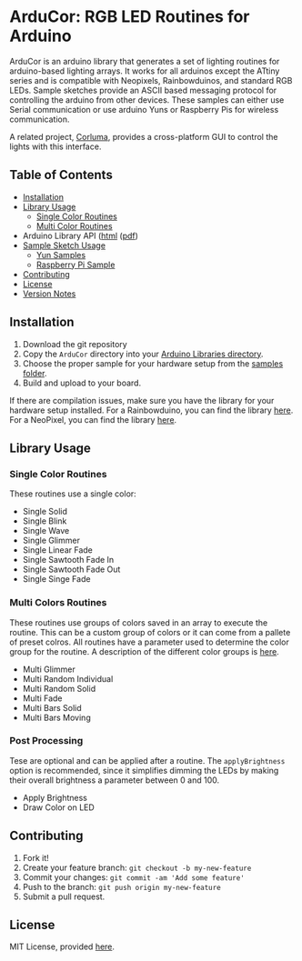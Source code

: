 
# ArduCor: RGB LED Routines for Arduino

ArduCor is an arduino library that generates a set of lighting routines for arduino-based lighting arrays. It works for all arduinos except the ATtiny series and is compatible with Neopixels, Rainbowduinos, and standard RGB LEDs. Sample sketches provide an ASCII based messaging protocol for controlling the arduino from other devices. These samples can either use Serial communication or use arduino Yuns or Raspberry Pis for wireless communication.

A related project, [Corluma](https://github.com/timsee/Corluma), provides a cross-platform GUI to control the lights with this interface.

## <a name="toc"></a>Table of Contents

* [Installation](#installation)
* [Library Usage](#library-usage)
    * [Single Color Routines](#single-routines)
    * [Multi Color Routines](#multi-routines)
* Arduino Library API ([html](https://timsee.github.io/ArduCor/ArduCor/html/a00001.html) ([pdf](https://github.com/timsee/ArduCor/blob/master/docs/ArduCor-API.pdf))
* [Sample Sketch Usage](samples)
    * [Yun Samples](samples/yun)
    * [Raspberry Pi Sample](samples/pi)
* [Contributing](#contributing)
* [License](#license)
* [Version Notes](CHANGELOG.md)

## <a name="installation"></a>Installation

1. Download the git repository
2. Copy the `ArduCor` directory into your [Arduino Libraries directory](https://www.arduino.cc/en/Hacking/Libraries).
3. Choose the proper sample for your hardware setup from the [samples folder](samples).
4. Build and upload to your board.


If there are compilation issues, make sure you have the library for your hardware setup installed. For a Rainbowduino, you can find the library [here](http://www.seeedstudio.com/wiki/Rainbowduino_v3.0). For a NeoPixel, you can find the library [here](https://github.com/adafruit/Adafruit_NeoPixel).


## <a name="library-usage"></a>Library Usage

### <a name="single-routines"></a>Single Color Routines

These routines use a single color:

* Single Solid
* Single Blink
* Single Wave
* Single Glimmer
* Single Linear Fade
* Single Sawtooth Fade In
* Single Sawtooth Fade Out
* Single Singe Fade

### <a name="multi-routines"></a>Multi Colors Routines

These routines use groups of colors saved in an array to execute the routine. This can be a custom group of colors or it can come from a pallete of preset colros. All routines have a parameter used to determine the color group for the routine. A description of the different color groups is [here](https://timsee.github.io/ArduCor/ArduCor/html/a00003.html).

* Multi Glimmer
* Multi Random Individual
* Multi Random Solid
* Multi Fade
* Multi Bars Solid
* Multi Bars Moving

### <a name="post-processing"></a>Post Processing

Tese are optional and can be applied after a routine. The `applyBrightness` option is recommended, since it simplifies dimming the LEDs by making their overall brightness a parameter between 0 and 100.

* Apply Brightness
* Draw Color on LED

## <a name="contributing"></a>Contributing

1. Fork it!
2. Create your feature branch: `git checkout -b my-new-feature`
3. Commit your changes: `git commit -am 'Add some feature'`
4. Push to the branch: `git push origin my-new-feature`
5. Submit a pull request.


## <a name="license"></a>License

MIT License, provided [here](LICENSE).
